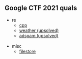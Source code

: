 ## Google CTF 2021 quals
- re
    + [cpp](./cpp/)
    + [weather (upsolved)](./weather/)
    + [adspam (upsolved)](./adspam)
    <br/>
- misc
    + [filestore](./filestore/)